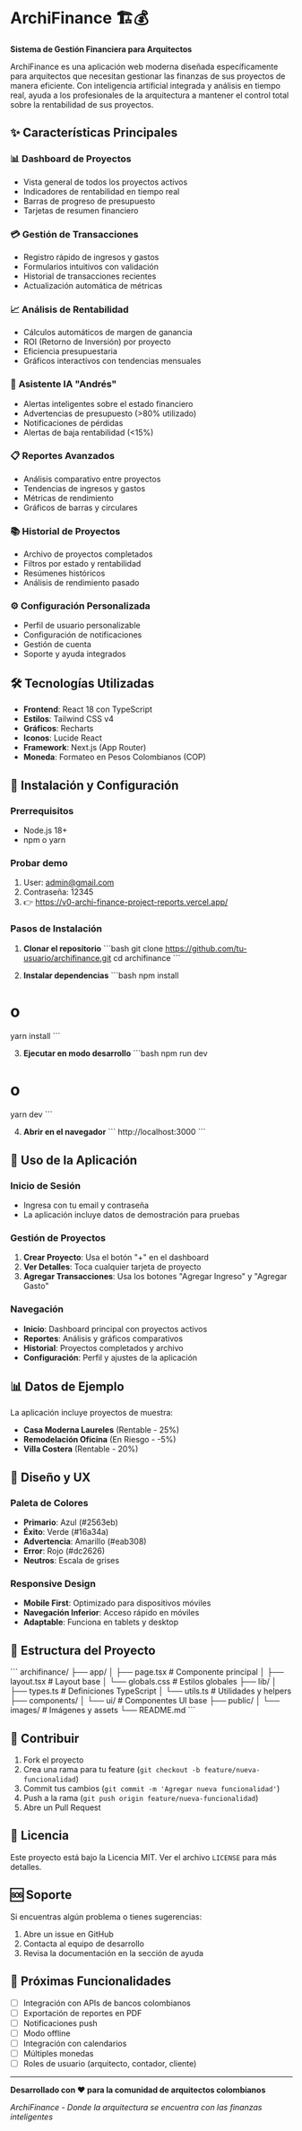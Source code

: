 # ArchiFinance 🏗️💰

**Sistema de Gestión Financiera para Arquitectos**

ArchiFinance es una aplicación web moderna diseñada específicamente para arquitectos que necesitan gestionar las finanzas de sus proyectos de manera eficiente. Con inteligencia artificial integrada y análisis en tiempo real, ayuda a los profesionales de la arquitectura a mantener el control total sobre la rentabilidad de sus proyectos.

## ✨ Características Principales

### 📊 **Dashboard de Proyectos**
- Vista general de todos los proyectos activos
- Indicadores de rentabilidad en tiempo real
- Barras de progreso de presupuesto
- Tarjetas de resumen financiero

### 💳 **Gestión de Transacciones**
- Registro rápido de ingresos y gastos
- Formularios intuitivos con validación
- Historial de transacciones recientes
- Actualización automática de métricas

### 📈 **Análisis de Rentabilidad**
- Cálculos automáticos de margen de ganancia
- ROI (Retorno de Inversión) por proyecto
- Eficiencia presupuestaria
- Gráficos interactivos con tendencias mensuales

### 🤖 **Asistente IA "Andrés"**
- Alertas inteligentes sobre el estado financiero
- Advertencias de presupuesto (>80% utilizado)
- Notificaciones de pérdidas
- Alertas de baja rentabilidad (<15%)

### 📋 **Reportes Avanzados**
- Análisis comparativo entre proyectos
- Tendencias de ingresos y gastos
- Métricas de rendimiento
- Gráficos de barras y circulares

### 📚 **Historial de Proyectos**
- Archivo de proyectos completados
- Filtros por estado y rentabilidad
- Resúmenes históricos
- Análisis de rendimiento pasado

### ⚙️ **Configuración Personalizada**
- Perfil de usuario personalizable
- Configuración de notificaciones
- Gestión de cuenta
- Soporte y ayuda integrados

## 🛠️ Tecnologías Utilizadas

- **Frontend**: React 18 con TypeScript
- **Estilos**: Tailwind CSS v4
- **Gráficos**: Recharts
- **Iconos**: Lucide React
- **Framework**: Next.js (App Router)
- **Moneda**: Formateo en Pesos Colombianos (COP)

## 🚀 Instalación y Configuración

### Prerrequisitos
- Node.js 18+ 
- npm o yarn

### Probar demo
1. User: admin@gmail.com
2. Contraseña: 12345
3. 👉 https://v0-archi-finance-project-reports.vercel.app/

### Pasos de Instalación

1. **Clonar el repositorio**
\`\`\`bash
git clone https://github.com/tu-usuario/archifinance.git
cd archifinance
\`\`\`

2. **Instalar dependencias**
\`\`\`bash
npm install
# o
yarn install
\`\`\`

3. **Ejecutar en modo desarrollo**
\`\`\`bash
npm run dev
# o
yarn dev
\`\`\`

4. **Abrir en el navegador**
\`\`\`
http://localhost:3000
\`\`\`

## 📱 Uso de la Aplicación

### Inicio de Sesión
- Ingresa con tu email y contraseña
- La aplicación incluye datos de demostración para pruebas

### Gestión de Proyectos
1. **Crear Proyecto**: Usa el botón "+" en el dashboard
2. **Ver Detalles**: Toca cualquier tarjeta de proyecto
3. **Agregar Transacciones**: Usa los botones "Agregar Ingreso" y "Agregar Gasto"

### Navegación
- **Inicio**: Dashboard principal con proyectos activos
- **Reportes**: Análisis y gráficos comparativos
- **Historial**: Proyectos completados y archivo
- **Configuración**: Perfil y ajustes de la aplicación

## 📊 Datos de Ejemplo

La aplicación incluye proyectos de muestra:

- **Casa Moderna Laureles** (Rentable - 25%)
- **Remodelación Oficina** (En Riesgo - -5%)
- **Villa Costera** (Rentable - 20%)

## 🎨 Diseño y UX

### Paleta de Colores
- **Primario**: Azul (#2563eb)
- **Éxito**: Verde (#16a34a) 
- **Advertencia**: Amarillo (#eab308)
- **Error**: Rojo (#dc2626)
- **Neutros**: Escala de grises

### Responsive Design
- **Mobile First**: Optimizado para dispositivos móviles
- **Navegación Inferior**: Acceso rápido en móviles
- **Adaptable**: Funciona en tablets y desktop

## 🔧 Estructura del Proyecto

\`\`\`
archifinance/
├── app/
│   ├── page.tsx          # Componente principal
│   ├── layout.tsx        # Layout base
│   └── globals.css       # Estilos globales
├── lib/
│   ├── types.ts          # Definiciones TypeScript
│   └── utils.ts          # Utilidades y helpers
├── components/
│   └── ui/               # Componentes UI base
├── public/
│   └── images/           # Imágenes y assets
└── README.md
\`\`\`

## 🤝 Contribuir

1. Fork el proyecto
2. Crea una rama para tu feature (`git checkout -b feature/nueva-funcionalidad`)
3. Commit tus cambios (`git commit -m 'Agregar nueva funcionalidad'`)
4. Push a la rama (`git push origin feature/nueva-funcionalidad`)
5. Abre un Pull Request

## 📝 Licencia

Este proyecto está bajo la Licencia MIT. Ver el archivo `LICENSE` para más detalles.

## 🆘 Soporte

Si encuentras algún problema o tienes sugerencias:

1. Abre un issue en GitHub
2. Contacta al equipo de desarrollo
3. Revisa la documentación en la sección de ayuda

## 🔮 Próximas Funcionalidades

- [ ] Integración con APIs de bancos colombianos
- [ ] Exportación de reportes en PDF
- [ ] Notificaciones push
- [ ] Modo offline
- [ ] Integración con calendarios
- [ ] Múltiples monedas
- [ ] Roles de usuario (arquitecto, contador, cliente)

---

**Desarrollado con ❤️ para la comunidad de arquitectos colombianos**

*ArchiFinance - Donde la arquitectura se encuentra con las finanzas inteligentes*
